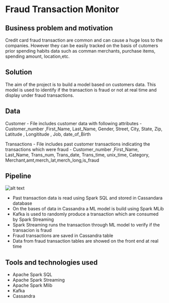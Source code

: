 # Fraud Transaction Monitor

## Business problem and motivation
Credit card fraud transaction are common and can cause a huge loss to the companies.
However they can be easily tracked on the basis of cutomers prior spending habits data such as comman merchants, purchase items,
spending amount, location,etc.

## Solution
The aim of the project is to build a model based on customers data.
This model is used to identify if the transaction is fraud or not at real time and display under fraud transactions. 

## Data
Customer - File includes customer data with following attributes - 
Customer_number ,First_Name, Last_Name, Gender, Street, City, State, Zip, Latitude , Longititude , Job, date_of_Birth

Transactions - File includes past customer transactions indicating the transactions which were fraud -
Customer_number ,First_Name, Last_Name, Trans_num, Trans_date, Trans_time, unix_time, Category, Merchant,amt,merch_lat,merch_long,is_fraud

## Pipeline

![alt text](https://github.com/SainathDutkar/Fraud_Transaction_Monitor/blob/master/images/pipeline.PNG)

- Past transaction data is read using Spark SQL and stored in Cassandara database
- On the bases of data in Cassandra a ML model is build using Spark MLib
- Kafka is used to randomly produce a transaction which are consumed by Spark Streaming
- Spark Streaming runs the transaction through ML model to verify if the transacion is fraud
- Fraud transactions are saved in Cassandra table
- Data from fraud transaction tables are showed on the front end at real time

## Tools and technologies used
 - Apache Spark SQL
 - Apache Spark Streaming
 - Apache Spark Mlib
 - Kafka
 - Cassandra

